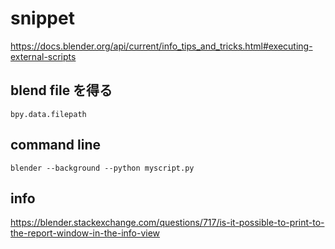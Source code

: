 # snippet

<https://docs.blender.org/api/current/info_tips_and_tricks.html#executing-external-scripts>

## blend file を得る
`bpy.data.filepath`

## command line
`blender --background --python myscript.py`

## info

<https://blender.stackexchange.com/questions/717/is-it-possible-to-print-to-the-report-window-in-the-info-view>
